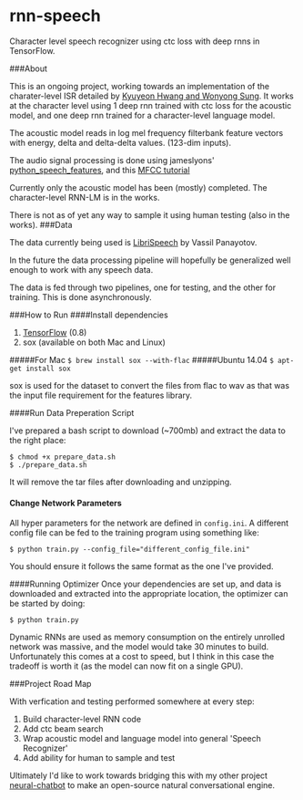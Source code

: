 # rnn-speech
Character level speech recognizer using ctc loss with deep rnns in TensorFlow.

###About

This is an ongoing project, working towards an implementation of the charater-level ISR detailed
by [Kyuyeon Hwang and Wonyong Sung](http://arxiv.org/pdf/1601.06581v2.pdf). It works at the character level using 1 deep rnn trained with ctc loss for the
acoustic model, and one deep rnn trained for a character-level language model.

The acoustic model reads in log mel frequency filterbank feature vectors with energy, delta and delta-delta values.
(123-dim inputs).

The audio signal processing is done using jameslyons' [python_speech_features](https://github.com/jameslyons/python_speech_features),
and this [MFCC tutorial](http://www.practicalcryptography.com/miscellaneous/machine-learning/guide-mel-frequency-cepstral-coefficients-mfccs/)

Currently only the acoustic model has been (mostly) completed. The character-level RNN-LM is in the works.

There is not as of yet any way to sample it using human testing (also in the works).
###Data

The data currently being used is [LibriSpeech](http://www.openslr.org/12/) by Vassil Panayotov.

In the future the data processing pipeline will hopefully be generalized well enough to work with any speech data.

The data is fed through two pipelines, one for testing, and the other for training. This is done asynchronously.

###How to Run
####Install dependencies

1. [TensorFlow](https://www.tensorflow.org/versions/r0.8/get_started/os_setup.html) (0.8)
2. sox (available on both Mac and Linux)

#####For Mac
`$ brew install sox --with-flac`
#####Ubuntu 14.04
`$ apt-get install sox`

sox is used for the dataset to convert the files from flac to wav as that was the input file requirement for the features library.

####Run Data Preperation Script

I've prepared a bash script to download (~700mb) and extract the data to the right place:

````
$ chmod +x prepare_data.sh
$ ./prepare_data.sh
````

It will remove the tar files after downloading and unzipping.

#### Change Network Parameters

All hyper parameters for the network are defined in `config.ini`. A different config file can be fed to the training program
using something like:

``$ python train.py --config_file="different_config_file.ini"``

You should ensure it follows the same format as the one I've provided.

####Running Optimizer
Once your dependencies are set up, and data is downloaded and extracted into the appropriate location, the optimizer can be started by doing:

``$ python train.py``

Dynamic RNNs are used as memory consumption on the entirely unrolled network was massive, and the model would take 30 minutes to build. Unfortunately this comes at a cost to speed, but I think in this case the tradeoff is worth it (as the model can now fit on a single GPU).

###Project Road Map

With verfication and testing performed somewhere at every step:

1. Build character-level RNN code
2. Add ctc beam search
3. Wrap acoustic model and language model into general 'Speech Recognizer'
4. Add ability for human to sample and test

Ultimately I'd like to work towards bridging this with my other project [neural-chatbot](https://github.com/inikdom/neural-chatbot)
to make an open-source natural conversational engine.
